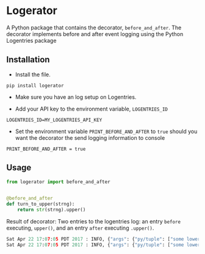 # Logerator
A Python package that contains the decorator, `before_and_after`. The decorator implements before and after event logging using the Python Logentries package


## Installation
 
 * Install the file.
 
 `pip install logerator`
 
 * Make sure you have an log setup on Logentries.
 
 * Add your API key to the environment variable,  `LOGENTRIES_ID`

`LOGENTRIES_ID=MY_LOGENTRIES_API_KEY`

 * Set the environment variable `PRINT_BEFORE_AND_AFTER` to `true` should you want the decorator the send logging information to console
 
 `PRINT_BEFORE_AND_AFTER = true`
 
## Usage
 
```python
from logerator import before_and_after

 
@before_and_after
def turn_to_upper(strng):
    return str(strng).upper()
```
Result of decorator: Two entries to the logentries log: an entry `before` executing, `upper()`, and an entry `after` executing `.upper()`.
 
```python
Sat Apr 22 17:07:05 PDT 2017 : INFO, {"args": {"py/tuple": ["some lower case data"]}, "event": "before", "filename": "/Users/reselbob/Documents/source-tree/logerator/tests/test_logerator.py", "function": "turn_to_upper", "kwarg": {}, "line_number": 7}
Sat Apr 22 17:07:05 PDT 2017 : INFO, {"args": {"py/tuple": ["some lower case data"]}, "event": "after", "filename": "/Users/reselbob/Documents/source-tree/logerator/tests/test_logerator.py", "function": "turn_to_upper", "kwarg": {}, "line_number": 7, "result": "SOME LOWER CASE DATA"}


```